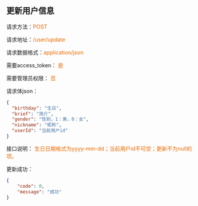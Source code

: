 ## 更新用户信息

<p>请求方法：<span style="color:#e96900">POST</span></p>
<p>请求地址：<span style="color:#e96900">/user/update</span></p>
<p>请求数据格式：<span style="color:#e96900">application/json</span></p>
<p>需要access_token： <span style="color:#e96900">是</span></p>
<p>需要管理员权限： <span style="color:#e96900">否</span></p>
<p></p>

请求体json：
```json
{
  "birthday": "生日",
  "brief": "简介",
  "gender": "性别，1：男，0：女",
  "nickname": "昵称",
  "userId": "当前用户id"
}
```

<p>接口说明：<span style="color:#e96900">
生日日期格式为yyyy-mm-dd；当前用户id不可空；更新不为null的项。
</span></p>

更新成功：
```json
{  
	"code": 0,  
	"message": "成功"
}
```
